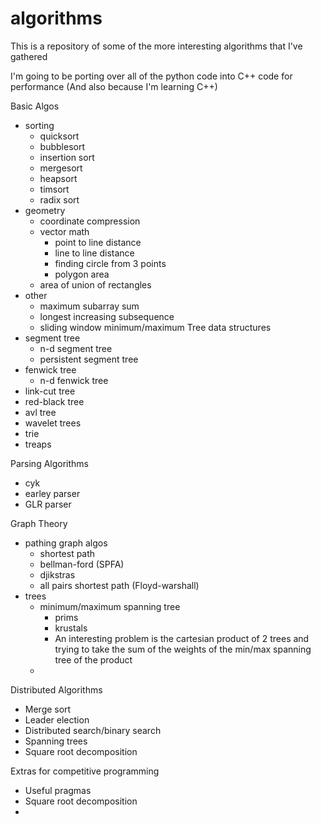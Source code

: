 # algorithms
This is a repository of some of the more interesting algorithms that I've gathered

I'm going to be porting over all of the python code into C++ code for performance
(And also because I'm learning C++)

Basic Algos
  - sorting
    - quicksort
    - bubblesort
    - insertion sort
    - mergesort
    - heapsort
    - timsort
    - radix sort
  - geometry
    - coordinate compression
    - vector math
      - point to line distance
      - line to line distance
      - finding circle from 3 points
      - polygon area
    - area of union of rectangles
  - other
    - maximum subarray sum
    - longest increasing subsequence
    - sliding window minimum/maximum
Tree data structures
  - segment tree
    - n-d segment tree
    - persistent segment tree
  - fenwick tree
    - n-d fenwick tree
  - link-cut tree
  - red-black tree
  - avl tree
  - wavelet trees
  - trie
  - treaps
  
Parsing Algorithms
  - cyk
  - earley parser
  - GLR parser
  
Graph Theory
  - pathing graph algos
    - shortest path
    - bellman-ford (SPFA)
    - djikstras
    - all pairs shortest path (Floyd-warshall)
  - trees
    - minimum/maximum spanning tree
      - prims
      - krustals
      - An interesting problem is the cartesian product of 2 trees and trying to take the sum of the weights of the min/max spanning tree of the product
    -

Distributed Algorithms
  - Merge sort
  - Leader election
  - Distributed search/binary search
  - Spanning trees
  - Square root decomposition

Extras for competitive programming
  - Useful pragmas
  - Square root decomposition
  -  

